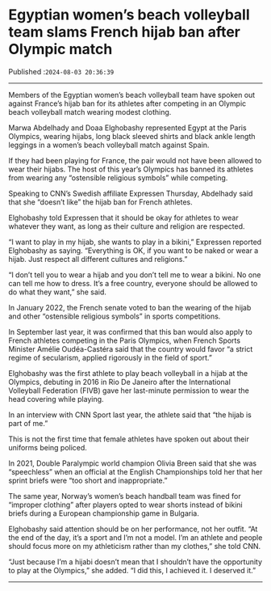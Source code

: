 # Egyptian women’s beach volleyball team slams French hijab ban after Olympic match

Published :`2024-08-03 20:36:39`

---

Members of the Egyptian women’s beach volleyball team have spoken out against France’s hijab ban for its athletes after competing in an Olympic beach volleyball match wearing modest clothing.

Marwa Abdelhady and Doaa Elghobashy represented Egypt at the Paris Olympics, wearing hijabs, long black sleeved shirts and black ankle length leggings in a women’s beach volleyball match against Spain.

If they had been playing for France, the pair would not have been allowed to wear their hijabs. The host of this year’s Olympics has banned its athletes from wearing any “ostensible religious symbols” while competing.

Speaking to CNN’s Swedish affiliate Expressen Thursday, Abdelhady said that she “doesn’t like” the hijab ban for French athletes.

Elghobashy told Expressen that it should be okay for athletes to wear whatever they want, as long as their culture and religion are respected.

“I want to play in my hijab, she wants to play in a bikini,” Expressen reported Elghobashy as saying. “Everything is OK, if you want to be naked or wear a hijab. Just respect all different cultures and religions.”

“I don’t tell you to wear a hijab and you don’t tell me to wear a bikini. No one can tell me how to dress. It’s a free country, everyone should be allowed to do what they want,” she said.

In January 2022, the French senate voted to ban the wearing of the hijab and other “ostensible religious symbols” in sports competitions.

In September last year, it was confirmed that this ban would also apply to French athletes competing in the Paris Olympics, when French Sports Minister Amélie Oudéa-Castéra said that the country would favor “a strict regime of secularism, applied rigorously in the field of sport.”

Elghobashy was the first athlete to play beach volleyball in a hijab at the Olympics, debuting in 2016 in Rio De Janeiro after the International Volleyball Federation (FIVB) gave her last-minute permission to wear the head covering while playing.

In an interview with CNN Sport last year, the athlete said that “the hijab is part of me.”

This is not the first time that female athletes have spoken out about their uniforms being policed.

In 2021, Double Paralympic world champion Olivia Breen said that she was “speechless” when an official at the English Championships told her that her sprint briefs were “too short and inappropriate.”

The same year, Norway’s women’s beach handball team was fined for “improper clothing” after players opted to wear shorts instead of bikini briefs during a European championship game in Bulgaria.

Elghobashy said attention should be on her performance, not her outfit. “At the end of the day, it’s a sport and I’m not a model. I’m an athlete and people should focus more on my athleticism rather than my clothes,” she told CNN.

“Just because I’m a hijabi doesn’t mean that I shouldn’t have the opportunity to play at the Olympics,” she added. “I did this, I achieved it. I deserved it.”

---

